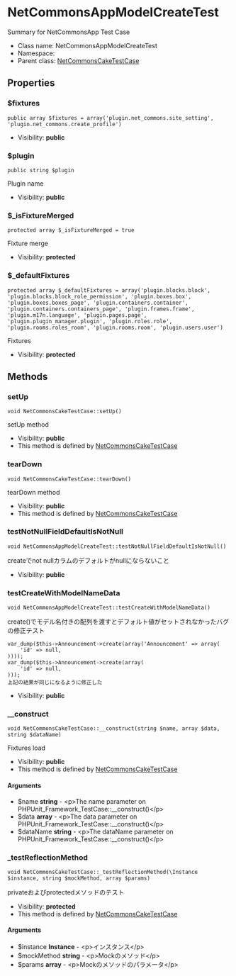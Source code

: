 NetCommonsAppModelCreateTest
===============

Summary for NetCommonsApp Test Case




* Class name: NetCommonsAppModelCreateTest
* Namespace: 
* Parent class: [NetCommonsCakeTestCase](NetCommonsCakeTestCase.md)





Properties
----------


### $fixtures

    public array $fixtures = array('plugin.net_commons.site_setting', 'plugin.net_commons.create_profile')





* Visibility: **public**


### $plugin

    public string $plugin

Plugin name



* Visibility: **public**


### $_isFixtureMerged

    protected array $_isFixtureMerged = true

Fixture merge



* Visibility: **protected**


### $_defaultFixtures

    protected array $_defaultFixtures = array('plugin.blocks.block', 'plugin.blocks.block_role_permission', 'plugin.boxes.box', 'plugin.boxes.boxes_page', 'plugin.containers.container', 'plugin.containers.containers_page', 'plugin.frames.frame', 'plugin.m17n.language', 'plugin.pages.page', 'plugin.plugin_manager.plugin', 'plugin.roles.role', 'plugin.rooms.roles_room', 'plugin.rooms.room', 'plugin.users.user')

Fixtures



* Visibility: **protected**


Methods
-------


### setUp

    void NetCommonsCakeTestCase::setUp()

setUp method



* Visibility: **public**
* This method is defined by [NetCommonsCakeTestCase](NetCommonsCakeTestCase.md)




### tearDown

    void NetCommonsCakeTestCase::tearDown()

tearDown method



* Visibility: **public**
* This method is defined by [NetCommonsCakeTestCase](NetCommonsCakeTestCase.md)




### testNotNullFieldDefaultIsNotNull

    void NetCommonsAppModelCreateTest::testNotNullFieldDefaultIsNotNull()

createでnot nullカラムのデフォルトがnullにならないこと



* Visibility: **public**




### testCreateWithModelNameData

    void NetCommonsAppModelCreateTest::testCreateWithModelNameData()

create()でモデル名付きの配列を渡すとデフォルト値がセットされなかったバグの修正テスト
```
var_dump($this->Announcement->create(array('Announcement' => array(
	'id' => null,
))));
var_dump($this->Announcement->create(array(
	'id' => null,
)));
上記の結果が同じになるように修正した
```



* Visibility: **public**




### __construct

    void NetCommonsCakeTestCase::__construct(string $name, array $data, string $dataName)

Fixtures load



* Visibility: **public**
* This method is defined by [NetCommonsCakeTestCase](NetCommonsCakeTestCase.md)


#### Arguments
* $name **string** - &lt;p&gt;The name parameter on PHPUnit_Framework_TestCase::__construct()&lt;/p&gt;
* $data **array** - &lt;p&gt;The data parameter on PHPUnit_Framework_TestCase::__construct()&lt;/p&gt;
* $dataName **string** - &lt;p&gt;The dataName parameter on PHPUnit_Framework_TestCase::__construct()&lt;/p&gt;



### _testReflectionMethod

    void NetCommonsCakeTestCase::_testReflectionMethod(\Instance $instance, string $mockMethod, array $params)

privateおよびprotectedメソッドのテスト



* Visibility: **protected**
* This method is defined by [NetCommonsCakeTestCase](NetCommonsCakeTestCase.md)


#### Arguments
* $instance **Instance** - &lt;p&gt;インスタンス&lt;/p&gt;
* $mockMethod **string** - &lt;p&gt;Mockのメソッド&lt;/p&gt;
* $params **array** - &lt;p&gt;Mockのメソッドのパラメータ&lt;/p&gt;


